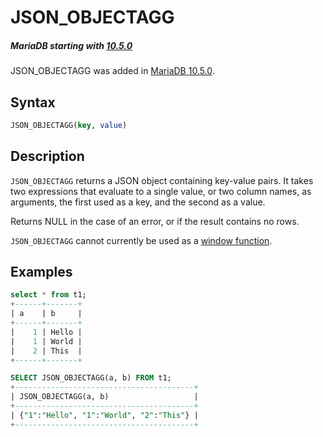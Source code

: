 # JSON_OBJECTAGG

##### MariaDB starting with [10.5.0](/kb/en/mariadb-1050-release-notes/)

JSON_OBJECTAGG was added in [MariaDB 10.5.0](/kb/en/mariadb-1050-release-notes/).

## Syntax

```sql
JSON_OBJECTAGG(key, value)
```

## Description

`JSON_OBJECTAGG` returns a JSON object containing key-value pairs. It takes two expressions that evaluate to a single value, or two column names, as arguments, the first used as a key, and the second as a value.

Returns NULL in the case of an error, or if the result contains no rows.

`JSON_OBJECTAGG` cannot currently be used as a [window function](/built-in-functions/special-functions/window-functions).

## Examples

```sql
select * from t1;
+------+-------+
| a    | b     |
+------+-------+
|    1 | Hello |
|    1 | World |
|    2 | This  |
+------+-------+

SELECT JSON_OBJECTAGG(a, b) FROM t1;
+----------------------------------------+
| JSON_OBJECTAGG(a, b)                   |
+----------------------------------------+
| {"1":"Hello", "1":"World", "2":"This"} |
+----------------------------------------+
```